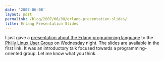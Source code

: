 ```yaml
---
date: '2007-06-08'
layout: post
permalink: /blog/2007/06/08/erlang-presentation-slides/
title: Erlang Presentation Slides
---
```

I just gave a [presentation about the Erlang programming language](/talks/erlang.pdf) to the [Philly Linux User Group](http://www.phillylinux.org/) on Wednesday night. The slides are available in the first link. It was an introductory talk focused towards a programming-oriented group. Let me know what you think.
